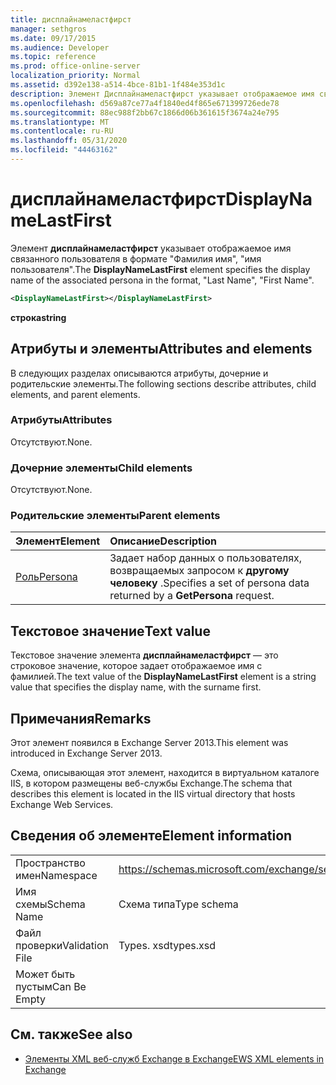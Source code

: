 ```yaml
---
title: дисплайнамеластфирст
manager: sethgros
ms.date: 09/17/2015
ms.audience: Developer
ms.topic: reference
ms.prod: office-online-server
localization_priority: Normal
ms.assetid: d392e138-a514-4bce-81b1-1f484e353d1c
description: Элемент Дисплайнамеластфирст указывает отображаемое имя связанного пользователя в формате, фамилии, имени.
ms.openlocfilehash: d569a87ce77a4f1840ed4f865e671399726ede78
ms.sourcegitcommit: 88ec988f2bb67c1866d06b361615f3674a24e795
ms.translationtype: MT
ms.contentlocale: ru-RU
ms.lasthandoff: 05/31/2020
ms.locfileid: "44463162"
---
```

# <a name="displaynamelastfirst"></a><span data-ttu-id="047ad-103">дисплайнамеластфирст</span><span class="sxs-lookup"><span data-stu-id="047ad-103">DisplayNameLastFirst</span></span>

<span data-ttu-id="047ad-104">Элемент **дисплайнамеластфирст** указывает отображаемое имя связанного пользователя в формате "Фамилия имя", "имя пользователя".</span><span class="sxs-lookup"><span data-stu-id="047ad-104">The **DisplayNameLastFirst** element specifies the display name of the associated persona in the format, "Last Name", "First Name".</span></span> 
  
```XML
<DisplayNameLastFirst></DisplayNameLastFirst>
```

 <span data-ttu-id="047ad-105">**строка**</span><span class="sxs-lookup"><span data-stu-id="047ad-105">**string**</span></span>
## <a name="attributes-and-elements"></a><span data-ttu-id="047ad-106">Атрибуты и элементы</span><span class="sxs-lookup"><span data-stu-id="047ad-106">Attributes and elements</span></span>

<span data-ttu-id="047ad-107">В следующих разделах описываются атрибуты, дочерние и родительские элементы.</span><span class="sxs-lookup"><span data-stu-id="047ad-107">The following sections describe attributes, child elements, and parent elements.</span></span>
  
### <a name="attributes"></a><span data-ttu-id="047ad-108">Атрибуты</span><span class="sxs-lookup"><span data-stu-id="047ad-108">Attributes</span></span>

<span data-ttu-id="047ad-109">Отсутствуют.</span><span class="sxs-lookup"><span data-stu-id="047ad-109">None.</span></span>
  
### <a name="child-elements"></a><span data-ttu-id="047ad-110">Дочерние элементы</span><span class="sxs-lookup"><span data-stu-id="047ad-110">Child elements</span></span>

<span data-ttu-id="047ad-111">Отсутствуют.</span><span class="sxs-lookup"><span data-stu-id="047ad-111">None.</span></span>
  
### <a name="parent-elements"></a><span data-ttu-id="047ad-112">Родительские элементы</span><span class="sxs-lookup"><span data-stu-id="047ad-112">Parent elements</span></span>

|<span data-ttu-id="047ad-113">**Элемент**</span><span class="sxs-lookup"><span data-stu-id="047ad-113">**Element**</span></span>|<span data-ttu-id="047ad-114">**Описание**</span><span class="sxs-lookup"><span data-stu-id="047ad-114">**Description**</span></span>|
|:-----|:-----|
|[<span data-ttu-id="047ad-115">Роль</span><span class="sxs-lookup"><span data-stu-id="047ad-115">Persona</span></span>](persona.md) <br/> |<span data-ttu-id="047ad-116">Задает набор данных о пользователях, возвращаемых запросом к **другому человеку** .</span><span class="sxs-lookup"><span data-stu-id="047ad-116">Specifies a set of persona data returned by a **GetPersona** request.</span></span>  <br/> |
   
## <a name="text-value"></a><span data-ttu-id="047ad-117">Текстовое значение</span><span class="sxs-lookup"><span data-stu-id="047ad-117">Text value</span></span>

<span data-ttu-id="047ad-118">Текстовое значение элемента **дисплайнамеластфирст** — это строковое значение, которое задает отображаемое имя с фамилией.</span><span class="sxs-lookup"><span data-stu-id="047ad-118">The text value of the **DisplayNameLastFirst** element is a string value that specifies the display name, with the surname first.</span></span> 
  
## <a name="remarks"></a><span data-ttu-id="047ad-119">Примечания</span><span class="sxs-lookup"><span data-stu-id="047ad-119">Remarks</span></span>

<span data-ttu-id="047ad-120">Этот элемент появился в Exchange Server 2013.</span><span class="sxs-lookup"><span data-stu-id="047ad-120">This element was introduced in Exchange Server 2013.</span></span>
  
<span data-ttu-id="047ad-121">Схема, описывающая этот элемент, находится в виртуальном каталоге IIS, в котором размещены веб-службы Exchange.</span><span class="sxs-lookup"><span data-stu-id="047ad-121">The schema that describes this element is located in the IIS virtual directory that hosts Exchange Web Services.</span></span>
  
## <a name="element-information"></a><span data-ttu-id="047ad-122">Сведения об элементе</span><span class="sxs-lookup"><span data-stu-id="047ad-122">Element information</span></span>

|||
|:-----|:-----|
|<span data-ttu-id="047ad-123">Пространство имен</span><span class="sxs-lookup"><span data-stu-id="047ad-123">Namespace</span></span>  <br/> |https://schemas.microsoft.com/exchange/services/2006/types  <br/> |
|<span data-ttu-id="047ad-124">Имя схемы</span><span class="sxs-lookup"><span data-stu-id="047ad-124">Schema Name</span></span>  <br/> |<span data-ttu-id="047ad-125">Схема типа</span><span class="sxs-lookup"><span data-stu-id="047ad-125">Type schema</span></span>  <br/> |
|<span data-ttu-id="047ad-126">Файл проверки</span><span class="sxs-lookup"><span data-stu-id="047ad-126">Validation File</span></span>  <br/> |<span data-ttu-id="047ad-127">Types. xsd</span><span class="sxs-lookup"><span data-stu-id="047ad-127">types.xsd</span></span>  <br/> |
|<span data-ttu-id="047ad-128">Может быть пустым</span><span class="sxs-lookup"><span data-stu-id="047ad-128">Can Be Empty</span></span>  <br/> ||
   
## <a name="see-also"></a><span data-ttu-id="047ad-129">См. также</span><span class="sxs-lookup"><span data-stu-id="047ad-129">See also</span></span>

- [<span data-ttu-id="047ad-130">Элементы XML веб-служб Exchange в Exchange</span><span class="sxs-lookup"><span data-stu-id="047ad-130">EWS XML elements in Exchange</span></span>](ews-xml-elements-in-exchange.md)

